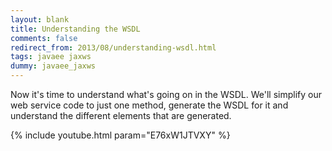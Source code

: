 ```yaml
---           
layout: blank
title: Understanding the WSDL
comments: false
redirect_from: 2013/08/understanding-wsdl.html
tags: javaee jaxws
dummy: javaee_jaxws
---
```


Now it's time to understand what's going on in the WSDL. We'll simplify our web service code to just one method, generate the WSDL for it and  understand the different elements that are generated. 

{% include youtube.html param="E76xW1JTVXY" %}